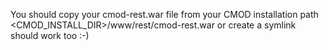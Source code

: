 You should copy your cmod-rest.war file from your CMOD installation path <CMOD_INSTALL_DIR>/www/rest/cmod-rest.war or create a symlink should work too :-)
